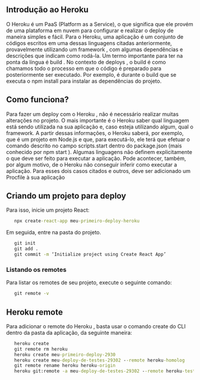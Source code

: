 ## Introdução ao Heroku

O Heroku é um PaaS (Platform as a Service), o que significa que ele provém de uma plataforma em nuvem para configurar e realizar o deploy de maneira simples e fácil.
Para o Heroku, uma aplicação é um conjunto de códigos escritos em uma dessas linguagens citadas anteriormente, provavelmente utilizando um framework , com algumas dependências e descrições que indicam como rodá-la.
Um termo importante para ter na ponta da língua é build . No contexto de deploys , o build é como chamamos todo o processo em que o código é preparado para posteriormente ser executado. Por exemplo, é durante o build que se executa o npm install para instalar as dependências do projeto.

## Como funciona?
Para fazer um deploy com o Heroku , não é necessário realizar muitas alterações no projeto. O mais importante é o Heroku saber qual linguagem está sendo utilizada na sua aplicação e, caso esteja utilizando algum, qual o framework.
A partir dessas informações, o Heroku saberá, por exemplo, que é um projeto em Node.js e que, para executá-lo, ele terá que efetuar o comando descrito no campo scripts.start dentro do package.json (mais conhecido por npm start ).
Algumas linguagens não definem explicitamente o que deve ser feito para executar a aplicação. Pode acontecer, também, por algum motivo, de o Heroku não conseguir inferir como executar a aplicação. Para esses dois casos citados e outros, deve ser adicionado um Procfile à sua aplicação

## Criando um projeto para deploy
Para isso, inicie um projeto React:

```cmd
   npx create-react-app meu-primeiro-deploy-heroku
   ```
Em seguida, entre na pasta do projeto.

```cmd
   git init
   git add .
   git commit -m ‘Initialize project using Create React App’
   ``` 
### Listando os remotes
Para listar os remotes de seu projeto, execute o seguinte comando:
```cmd
   git remote -v
   ```

## Heroku remote   
Para adicionar o remote do Heroku , basta usar o comando create do CLI dentro da pasta da aplicação, da seguinte maneira:
```cmd
   heroku create
   git remote rm heroku
   heroku create meu-primeiro-deploy-2930
   heroku create meu-deploy-de-testes-29302 --remote heroku-homolog
   git remote rename heroku heroku-origin
   heroku git:remote -a meu-deploy-de-testes-29302 --remote heroku-test
   ```